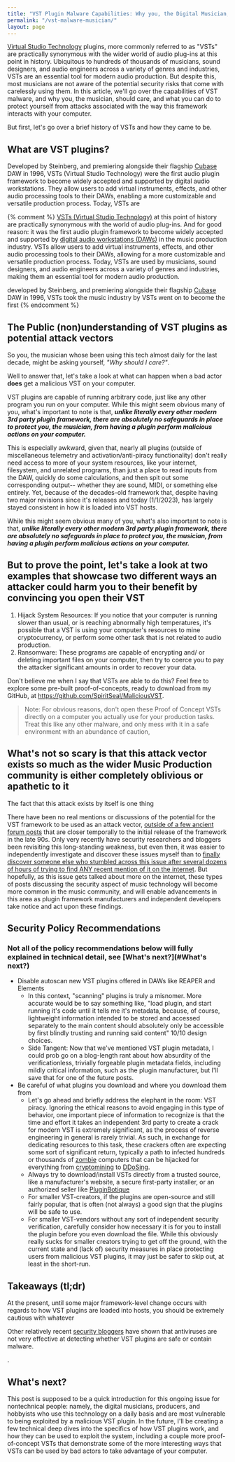 ```yaml
---
title: "VST Plugin Malware Capabilities: Why you, the Digital Musician, should care"
permalink: "/vst-malware-musician/"
layout: page
---
```


[Virtual Studio Technology](https://en.wikipedia.org/wiki/Virtual_Studio_Technology) plugins, more commonly referred to as "VSTs" are practically synonymous with the wider world of audio plug-ins at this point in history. Ubiquitous to hundreds of thousands of musicians, sound designers, and audio engineers across a variety of genres and industries, VSTs are an essential tool for modern audio production. But despite this, most musicians are not aware of the potential security risks that come with carelessly using them. In this article, we'll go over the capabilities of VST malware, and why you, the musician, should care, and what you can do to protect yourself from attacks associated with the way this framework interacts with your computer.

But first, let's go over a brief history of VSTs and how they came to be.

## What are VST plugins?

Developed by Steinberg, and premiering alongside their flagship [Cubase](https://en.wikipedia.org/wiki/Steinberg_Cubase) DAW in 1996, VSTs (Virtual Studio Technology) were the first audio plugin framework to become widely accepted and supported by digital audio workstations. They allow users to add virtual instruments, effects, and other audio processing tools to their DAWs, enabling a more customizable and versatile production process. Today, VSTs are

{% comment %}
[VSTs (Virtual Studio Technology)](https://en.wikipedia.org/wiki/Virtual_Studio_Technology) at this point of history are practically synonymous with the world of audio plug-ins. And for good reason: it was the first audio plugin framework to become widely accepted and supported by [digital audio workstations (DAWs)](https://en.wikipedia.org/wiki/Digital_audio_workstation) in the music production industry. VSTs allow users to add virtual instruments, effects, and other audio processing tools to their DAWs, allowing for a more customizable and versatile production process. Today, VSTs are used by musicians, sound designers, and audio engineers across a variety of genres and industries, making them an essential tool for modern audio production.

developed by Steinberg, and premiering alongside their flagship [Cubase](https://en.wikipedia.org/wiki/Steinberg_Cubase) DAW in 1996, VSTs took the music industry by 
VSTs went on to become the first
{% endcomment %}

## The Public (non)understanding of VST plugins as potential attack vectors

So you, the musician whose been using this tech almost daily for the last decade, might be asking yourself, *"Why should I care?"*.

Well to answer that, let's take a look at what can happen when a bad actor **does** get a malicious VST on your computer.

VST plugins are capable of running arbitrary code, just like any other program you run on your computer. While this might seem obvious many of you, what's important to note is that, ***unlike literally every other modern 3rd party plugin framework, there are absolutely no safeguards in place to protect you, the musician, from having a plugin perform malicious actions on your computer.***

This is especially awkward, given that, nearly all plugins (outside of miscellaneous telemetry and activation/anti-piracy functionality) don't really need access to more of your system resources, like your internet, filesystem, and unrelated programs, than just a place to read inputs from the DAW, quickly do some calculations, and then spit out some corresponding output-- whether they are sound, MIDI, or something else entirely. Yet, because of the decades-old framework that, despite having two major revisions since it's releases and today (1/1/2023), has largely stayed consistent in how it is loaded into VST hosts.

While this might seem obvious many of you, what's also important to note is that, ***unlike literally every other modern 3rd party plugin framework, there are absolutely no safeguards in place to protect you, the musician, from having a plugin perform malicious actions on your computer.***

## But to prove the point, let's take a look at two examples that showcase two different ways an attacker could harm you to their benefit by convincing you open their VST

1. Hijack System Resources: If you notice that your computer is running slower than usual, or is reaching abnormally high temperatures, it's possible that a VST is using your computer's resources to mine cryptocurrency, or perform some other task that is not related to audio production.
2. Ransomware: These programs are capable of encrypting and/ or deleting important files on your computer, then try to coerce you to pay the attacker significant amounts in order to recover your data.

Don't believe me when I say that VSTs are able to do this? Feel free to explore some pre-built proof-of-concepts, ready to download from my GitHub, at https://github.com/SpiritSeal/MaliciousVST.

> Note: For obvious reasons, don't open these Proof of Concept VSTs directly on a computer you actually use for your production tasks. Treat this like any other malware, and only mess with it in a safe environment with an abundance of caution,

## What's not so scary is that this attack vector exists so much as the wider Music Production community is either completely oblivious or apathetic to it

The fact that this attack exists by itself is one thing

There have been no real mentions or discussions of the potential for the VST framework to be used as an attack vector, [outside of a few ancient forum posts]() that are closer temporally to the initial release of the framework in the late 90s. Only very recently have security researchers and bloggers been revisiting this long-standing weakness, but even then, it was easier to independently investigate and discover these issues myself than to [finally discover someone else who stumbled across this issue after several dozens of hours of trying to find ANY recent mention of it on the internet](). But hopefully, as this issue gets talked about more on the internet, these types of posts discussing the security aspect of music technology will become more common in the music community, and will enable advancements in this area as plugin framework manufacturers and independent developers take notice and act upon these findings.

## Security Policy Recommendations

### Not all of the policy recommendations below will fully explained in technical detail, see [What's next?](#What's next?)

- Disable autoscan new VST plugins offered in DAWs like REAPER and Elements
	- In this context, "scanning" plugins is truly a misnomer. More accurate would be to say something like, "load plugin, and start running it's code until it tells me it's metadata, because, of course, lightweight information intended to be stored and accessed separately to the main content should absolutely only be accessible by first blindly trusting and running said content" 10/10 design choices. 
	- Side Tangent: Now that we've mentioned VST plugin metadata, I could prob go on a blog-length rant about how absurdity of the verificationless, trivially forgeable plugin metadata fields, including mildly critical information, such as the plugin manufacturer, but I'll save that for one of the future posts.
- Be careful of what plugins you download and where you download them from
	- Let's go ahead and briefly address the elephant in the room: VST piracy. Ignoring the ethical reasons to avoid engaging in this type of behavior, one important piece of information to recognize is that the time and effort it takes an independent 3rd party to create a crack for modern VST is extremely significant, as the process of reverse engineering in general is rarely trivial. As such, in exchange for dedicating resources to this task, these crackers often are expecting some sort of significant return, typically a path to infected hundreds or thousands of [zombie](https://en.wikipedia.org/wiki/Zombie_(computing)) computers that can be hijacked for everything from [cryptomining](https://en.wikipedia.org/wiki/Cryptojacking) to [DDoSing](https://en.wikipedia.org/wiki/Denial-of-service_attack).
	- Always try to download/install VSTs directly from a trusted source, like a manufacturer's website, a secure first-party installer, or an authorized seller like [PluginBotique](https://www.pluginboutique.com/)
	- For smaller VST-creators, if the plugins are open-source and still fairly popular, that is often (not always) a good sign that the plugins will be safe to use.
	- For smaller VST-vendors without any sort of independent security verification, carefully consider how necessary it is for you to install the plugin before you even download the file. While this obviously really sucks for smaller creators trying to get off the ground, with the current state and (lack of) security measures in place protecting users from malicious VST plugins, it may just be safer to skip out, at least in the short-run.

## Takeaways (tl;dr)

At the present, until some major framework-level change occurs with regards to how VST plugins are loaded into hosts, you should be extremely cautious with whatever

Other relatively recent [security bloggers](https://blog.infosecnoodle.com/posts/vst-malware/) have shown that antiviruses are not very effective at detecting whether VST plugins are safe or contain malware.

.
## What's next?

This post is supposed to be a quick introduction for this ongoing issue for nontechnical people: namely, the digital musicians, producers, and hobbyists who use this technology on a daily basis and are most vulnerable to being exploited by a malicious VST plugin. In the future, I'll be creating a few technical deep dives into the specifics of how VST plugins work, and how they can be used to exploit the system, including a couple more proof-of-concept VSTs that demonstrate some of the more interesting ways that VSTs can be used by bad actors to take advantage of your computer.

<!-- Sources:
http://vstreview.net/the-brief-history-of-vst-plugins/ -->
